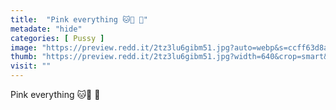 ```yaml
---
title:  "Pink everything 🐱🍑 🍆"
metadate: "hide"
categories: [ Pussy ]
image: "https://preview.redd.it/2tz3lu6gibm51.jpg?auto=webp&s=ccff63d8a7ee99838973e479b440a029f9a518c7"
thumb: "https://preview.redd.it/2tz3lu6gibm51.jpg?width=640&crop=smart&auto=webp&s=f3d6ba773aedced7bf83207ad06b0fecbc4c9073"
visit: ""
---
```

Pink everything 🐱🍑 🍆
